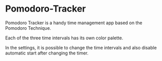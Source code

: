 # Pomodoro-Tracker

Pomodoro Tracker is a handy time management app based on the Pomodoro Technique.

Each of the three time intervals has its own color palette.

In the settings, it is possible to change the time intervals and also disable automatic start after changing the timer.
